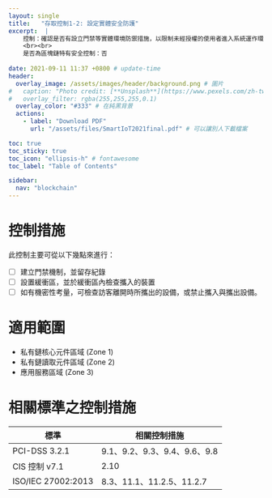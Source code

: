 ```yaml
---
layout: single
title:   "存取控制1-2: 設定實體安全防護"
excerpt:  |
    控制：確認是否有設立門禁等實體環境防禦措施，以限制未經授權的使用者進入系統運作環境。
    <br><br>
    是否為區塊鏈特有安全控制：否
    
date: 2021-09-11 11:37 +0800 # update-time
header:
  overlay_image: /assets/images/header/background.png # 圖片
#   caption: "Photo credit: [**Unsplash**](https://www.pexels.com/zh-tw/search/earth/)" # 可以表示圖片來源
#   overlay_filter: rgba(255,255,255,0.1)
  overlay_color: "#333" # 在純黑背景
  actions:
    - label: "Download PDF"
      url: "/assets/files/SmartIoT2021final.pdf" # 可以讓別人下載檔案

toc: true
toc_sticky: true
toc_icon: "ellipsis-h" # fontawesome
toc_label: "Table of Contents"

sidebar:
  nav: "blockchain"
---
```


# 控制措施
此控制主要可從以下幾點來進行：
- [ ] 建立門禁機制，並留存紀錄
- [ ] 設置緩衝區，並於緩衝區內檢查攜入的裝置
- [ ] 如有機密性考量，可檢查訪客離開時所攜出的設備，或禁止攜入與攜出設備。

# 適用範圍
- 私有鏈核心元件區域 (Zone 1)
- 私有鏈讀取元件區域 (Zone 2)
- 應用服務區域 (Zone 3)

# 相關標準之控制措施

| 標準               | 相關控制措施                 |
| ------------------ | ---------------------------- |
| PCI-DSS   3.2.1    | 9.1、9.2、9.3、9.4、9.6、9.8 |
| CIS 控制 v7.1      | 2.10                         |
| ISO/IEC 27002:2013 | 8.3、11.1、11.2.5、11.2.7    |
